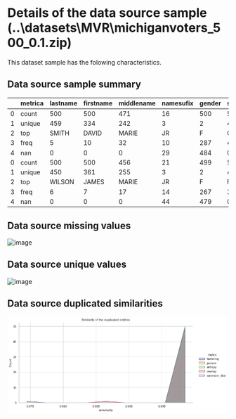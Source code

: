 # Details of the data source sample (..\datasets\MVR\michiganvoters_500_0.1.zip)


This dataset sample has the folowing characteristics.

## Data source sample summary

|    | metrica   | lastname   | firstname   | middlename   | namesufix   | gender   | street_name   | extension   | city    | state   |
|---:|:----------|:-----------|:------------|:-------------|:------------|:---------|:--------------|:------------|:--------|:--------|
|  0 | count     | 500        | 500         | 471          | 16          | 500      | 500           | 89          | 500     | 500     |
|  1 | unique    | 459        | 334         | 242          | 3           | 2        | 454           | 74          | 212     | 1       |
|  2 | top       | SMITH      | DAVID       | MARIE        | JR          | F        | OAK           | APT 2       | DETROIT | MI      |
|  3 | freq      | 5          | 10          | 32           | 10          | 287      | 4             | 7           | 47      | 500     |
|  4 | nan       | 0          | 0           | 0            | 29          | 484      | 0             | 0           | 0       | 0       |
|  0 | count     | 500        | 500         | 456          | 21          | 499      | 500           | 74          | 500     | 500     |
|  1 | unique    | 450        | 361         | 255          | 3           | 2        | 458           | 64          | 216     | 1       |
|  2 | top       | WILSON     | JAMES       | MARIE        | JR          | F        | FOREST        | APT 1       | DETROIT | MI      |
|  3 | freq      | 6          | 7           | 17           | 14          | 267      | 3             | 5           | 33      | 500     |
|  4 | nan       | 0          | 0           | 0            | 44          | 479      | 0             | 1           | 0       | 0       |

## Data source missing values

![image](https://github.com/thiagonobrega/ds_utils/blob/master/datasets/MVR/stats/MVR_missing.png "Sim")

## Data source unique values

![image](https://github.com/thiagonobrega/ds_utils/blob/master/datasets/MVR/stats/MVR_unique.png "Sim")

## Data source duplicated similarities

![image](https://github.com/thiagonobrega/ds_utils/blob/master/datasets/MVR/stats/MVR_gsim.png "Sim")

